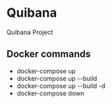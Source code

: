# Quibana

Quibana Project

## Docker commands

- docker-compose up
- docker-compose up --build
- docker-compose up --build -d
- docker-compose down